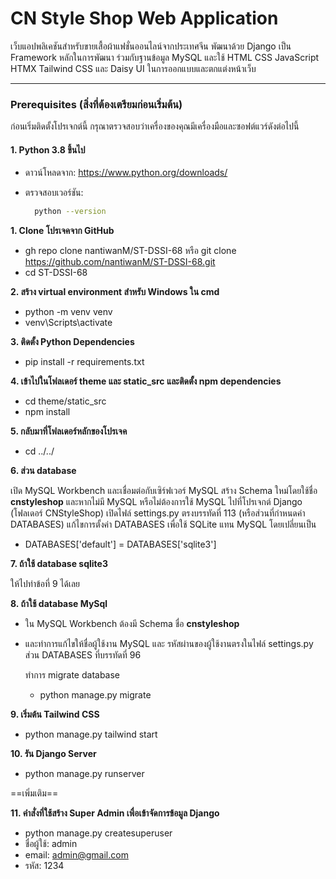 # CN Style Shop Web Application

เว็บแอปพลิเคชันสำหรับขายเสื้อผ้าแฟชั่นออนไลน์จากประเทศจีน พัฒนาด้วย Django เป็น Framework หลักในการพัฒนา ร่วมกับฐานข้อมูล MySQL และใช้ HTML CSS JavaScript HTMX Tailwind CSS และ Daisy UI ในการออกแบบและตกแต่งหน้าเว็บ

---

### Prerequisites (สิ่งที่ต้องเตรียมก่อนเริ่มต้น)
ก่อนเริ่มติดตั้งโปรเจกต์นี้ กรุณาตรวจสอบว่าเครื่องของคุณมีเครื่องมือและซอฟต์แวร์ดังต่อไปนี้

#### 1. Python 3.8 ขึ้นไป
- ดาวน์โหลดจาก: https://www.python.org/downloads/
- ตรวจสอบเวอร์ชัน:

    ```bash
      python --version
    ``` 

**1. Clone โปรเจคจาก GitHub**
- gh repo clone nantiwanM/ST-DSSI-68 หรือ git clone https://github.com/nantiwanM/ST-DSSI-68.git
- cd ST-DSSI-68

**2. สร้าง virtual environment สำหรับ Windows ใน cmd**  
- python -m venv venv
- venv\Scripts\activate

**3. ติดตั้ง Python Dependencies**
- pip install -r requirements.txt

**4. เข้าไปในโฟลเดอร์ theme และ static_src และติดตั้ง npm dependencies**   
- cd theme/static_src
- npm install

**5. กลับมาที่โฟลเดอร์หลักของโปรเจค** 
- cd ../../

**6. ส่วน database**

  เปิด MySQL Workbench และเชื่อมต่อกับเซิร์ฟเวอร์ MySQL สร้าง Schema ใหม่โดยใช้ชื่อ **cnstyleshop** และหากไม่มี MySQL หรือไม่ต้องการใช้ MySQL ไปที่โปรเจกต์ Django (โฟลเดอร์ CNStyleShop) เปิดไฟล์ settings.py ตรงบรรทัดที่ 113 (หรือส่วนที่กำหนดค่า DATABASES) แก้ไขการตั้งค่า DATABASES เพื่อใช้ SQLite แทน MySQL โดยเปลี่ยนเป็น
- DATABASES['default'] = DATABASES['sqlite3']
  
**7. ถ้าใช้ database sqlite3**

  ให้ไปทำข้อที่ 9 ได้เลย
  
**8. ถ้าใช้ database MySql**

- ใน MySQL Workbench ต้องมี Schema ชื่อ **cnstyleshop**
- และทำการแก้ไขให้ชื่อผู้ใช้งาน MySQL และ รหัสผ่านของผู้ใช้งานตรงในไฟล์ settings.py ส่วน DATABASES ที่บรรทัดที่ 96

  ทำการ migrate database
  -  python manage.py migrate

**9. เริ่มต้น Tailwind CSS**
- python manage.py tailwind start

**10. รัน Django Server**
- python manage.py runserver



==เพิ่มเติม==

**11. คำสั่งที่ใช้สร้าง Super Admin เพื่อเข้าจัดการข้อมูล Django**
- python manage.py createsuperuser
- ชื่อผู้ใช้: admin
- email: admin@gmail.com
- รหัส: 1234

